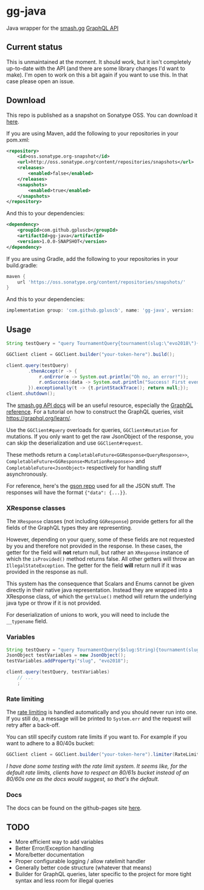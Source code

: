 # gg-java
Java wrapper for the [smash.gg](https://smash.gg) [GraphQL API](https://developer.smash.gg/docs/intro)

## Current status
This is unmaintained at the moment. It should work, but it isn't completely up-to-date with the API (and there are some library changes I'd want to make). I'm open to work on this a bit again if you want to use this. In that case please open an issue.

## Download
This repo is published as a snapshot on Sonatype OSS. You can download it [here](https://oss.sonatype.org/content/repositories/snapshots/com/github/gpluscb/gg-java/).

If you are using Maven, add the following to your repositories in your pom.xml:
```xml
<repository>
    <id>oss.sonatype.org-snapshot</id>
    <url>http://oss.sonatype.org/content/repositories/snapshots</url>
    <releases>
        <enabled>false</enabled>
    </releases>
    <snapshots>
        <enabled>true</enabled>
    </snapshots>
</repository>
```
And this to your dependencies:
```xml
<dependency>
    <groupId>com.github.gpluscb</groupId>
    <artifactId>gg-java</artifactId>
    <version>1.0.0-SNAPSHOT</version>
</dependency>
```
If you are using Gradle, add the following to your repositories in your build.gradle:
```gradle
maven {
    url 'https://oss.sonatype.org/content/repositories/snapshots/'
}
```
And this to your dependencies:
```gradle
implementation group: 'com.github.gpluscb', name: 'gg-java', version: '1.0.0-SNAPSHOT'
```

## Usage
```java
String testQuery = "query TournamentQuery{tournament(slug:\"evo2018\"){events{name standings(query:{page:1,perPage:3}){nodes{standing entrant{name}}}}}}";

GGClient client = GGClient.builder("your-token-here").build();

client.query(testQuery)
        .thenAccept(r -> {
            r.onError(e -> System.out.println("Oh no, an error!"));
            r.onSuccess(data -> System.out.println("Success! First event name: " + data.getTournament().getEvents().get(0).getName().getValue()));
        }).exceptionally(t -> {t.printStackTrace(); return null;});
client.shutdown();
```

The [smash.gg API docs](https://developer.smash.gg/docs/intro) will be an useful resource, especially the [GraphQL reference](https://developer.smash.gg/reference).
For a tutorial on how to construct the GraphQL queries, visit https://graphql.org/learn/.

Use the `GGClient#query` overloads for queries, `GGClient#mutation` for mutations. If you only want to get the raw JsonObject of the response, you can skip the deserialization and use `GGClient#request`.

These methods return a `CompletableFuture<GGResponse<QueryResponse>>`, `CompletableFuture<GGResponse<MutationResponse>>` and `CompletableFuture<JsonObject>` respectively for handling stuff asynchronously.

For reference, here's the [gson repo](https://github.com/google/gson) used for all the JSON stuff.
The responses will have the format `{"data": {...}}`.

### XResponse classes
The `XResponse` classes (not including `GGResponse`) provide getters for all the fields of the GraphQL types they are representing.

However, depending on your query, some of these fields are not requested by you and therefore not provided in the response.
In these cases, the getter for the field will **not** return null, but rather an `XResponse` instance of which the `isProvided()` method returns false.
All other getters will throw an `IllegalStateException`.
The getter for the field **will** return null if it was provided in the response as null.

This system has the consequence that Scalars and Enums cannot be given directly in their native java representation.
Instead they are wrapped into a XResponse class, of which the `getValue()` method will return the underlying java type or throw if it is not provided.

For deserialization of unions to work, you will need to include the `__typename` field.

### Variables
```java
String testQuery = "query TournamentQuery($slug:String){tournament(slug:$slug){events{name standings(query:{page:1,perPage:3}){nodes{standing entrant{name}}}}}}";
JsonObject testVariables = new JsonObject();
testVariables.addProperty("slug", "evo2018");

client.query(testQuery, testVariables)
    // ...
    ;
```

### Rate limiting
The [rate limiting](https://developer.smash.gg/docs/rate-limits) is handled automatically and you should never run into one.
If you still do, a message will be printed to `System.err` and the request will retry after a back-off.

You can still specify custom rate limits if you want to.
For example if you want to adhere to a 80/40s bucket:
```java
GGClient client = GGClient.builder("your-token-here").limiter(RateLimiter.bucketBuilder().tasksPerPeriod(80).period(40000L).build()).build();
```

*I have done some testing with the rate limit system.
It seems like, for the default rate limits, clients have to respect an 80/61s bucket instead of an 80/60s one as the docs would suggest, so that's the default.*

### Docs
The docs can be found on the github-pages site [here](https://gpluscb.github.io/gg-java).

## TODO
* More efficient way to add variables
* Better Error/Exception handling
* More/better documentation
* Proper configurable logging / allow ratelimit handler
* Generally better code structure (whatever that means)
* Builder for GraphQL queries, later specific to the project for more tight syntax and less room for illegal queries
